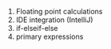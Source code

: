 1. Floating point calculations
2. IDE integration (IntelliJ)
3. if-elseif-else
4. primary expressions
